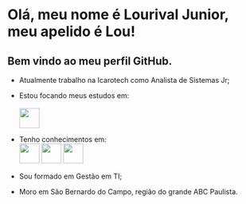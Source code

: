 # Olá, meu nome é Lourival Junior, meu apelido é Lou!

## Bem vindo ao meu perfil GitHub.

- Atualmente trabalho na Icarotech como Analista de Sistemas Jr;
- Estou focando meus estudos em:</br>  
  <img loading="lazy" src="https://cdn.jsdelivr.net/gh/devicons/devicon@latest/icons/java/java-original.svg" width="40" heigh="40"/>
  
- Tenho conhecimentos em:</br>
  <img loading="lazy" src="https://cdn.jsdelivr.net/gh/devicons/devicon@latest/icons/linux/linux-original.svg" width="40" height="40"/>
  <img loading="lazy" src="https://cdn.jsdelivr.net/gh/devicons/devicon@latest/icons/python/python-original.svg" width="40" height="40"/>
  <img loading="lazy" src="https://cdn.jsdelivr.net/gh/devicons/devicon@latest/icons/go/go-original.svg" width="40" heigh="40"/>
    
- Sou formado em Gestão em TI;
- Moro em São Bernardo do Campo, região do grande ABC Paulista.


